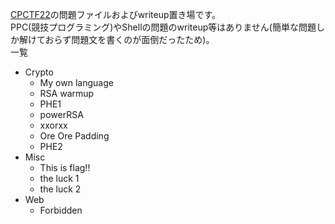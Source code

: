 [CPCTF22](https://cpctf.space)の問題ファイルおよびwriteup置き場です。  
PPC(競技プログラミング)やShellの問題のwriteup等はありません(簡単な問題しか解けておらず問題文を書くのが面倒だったため)。  
一覧
- Crypto
  - My own language
  - RSA warmup
  - PHE1
  - powerRSA
  - xxorxx
  - Ore Ore Padding
  - PHE2
- Misc
  - This is flag!!
  - the luck 1
  - the luck 2
- Web
  - Forbidden
